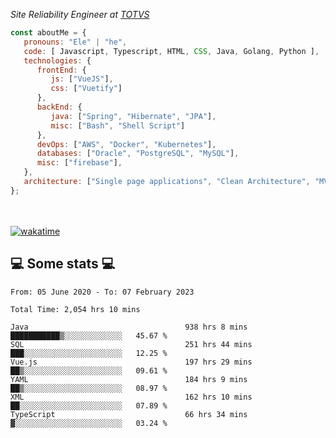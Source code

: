 <p><em>Site Reliability Engineer at <a href="https://www.totvs.com/">TOTVS</a></br>
</em></p>


```javascript
const aboutMe = {
   pronouns: "Ele" | "he",
   code: [ Javascript, Typescript, HTML, CSS, Java, Golang, Python ],
   technologies: {
      frontEnd: {
         js: ["VueJS"],
         css: ["Vuetify"]
      },
      backEnd: {
         java: ["Spring", "Hibernate", "JPA"],
         misc: ["Bash", "Shell Script"]
      },
      devOps: ["AWS", "Docker", "Kubernetes"],
      databases: ["Oracle", "PostgreSQL", "MySQL"],
      misc: ["firebase"],
   },
   architecture: ["Single page applications", "Clean Architecture", "MVC", "Microservices"],
};
```
</br></br>
[![wakatime](https://wakatime.com/badge/user/a3a8ed06-d304-4d6b-bc86-4adc418cdea7.svg)](https://wakatime.com/@a3a8ed06-d304-4d6b-bc86-4adc418cdea7)
<h2>💻 Some stats 💻</h2>

<!--START_SECTION:waka-->

```text
From: 05 June 2020 - To: 07 February 2023

Total Time: 2,054 hrs 10 mins

Java                                   938 hrs 8 mins  ███████████▒░░░░░░░░░░░░░   45.67 %
SQL                                    251 hrs 44 mins ███░░░░░░░░░░░░░░░░░░░░░░   12.25 %
Vue.js                                 197 hrs 29 mins ██▒░░░░░░░░░░░░░░░░░░░░░░   09.61 %
YAML                                   184 hrs 9 mins  ██▒░░░░░░░░░░░░░░░░░░░░░░   08.97 %
XML                                    162 hrs 10 mins ██░░░░░░░░░░░░░░░░░░░░░░░   07.89 %
TypeScript                             66 hrs 34 mins  ▓░░░░░░░░░░░░░░░░░░░░░░░░   03.24 %
```

<!--END_SECTION:waka-->
